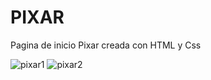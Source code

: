 # PIXAR
Pagina de inicio Pixar creada con HTML y Css

![pixar1](https://github.com/DiegoBraseroSanchez/PIXAR/assets/129300180/09a28c19-6836-46d5-8999-7aada2b8d465)
![pixar2](https://github.com/DiegoBraseroSanchez/PIXAR/assets/129300180/aac88b3b-c61c-4d1e-8bef-78448ab89f4f)
